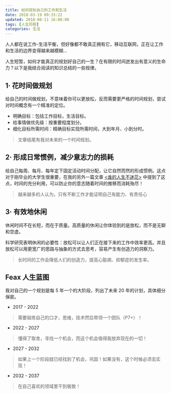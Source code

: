 ```yaml
---
title: 如何规划自己的工作和生活
date: 2018-03-19 09:33:22
updated: 2018-08-11 16:08:00
tags: [人生历程]
categories: 生活
---
```

人人都在说工作-生活平衡，但好像都不敢真正拥有它，移动互联网，正在让工作和生活的边界变得越来越模糊...

人生短暂，如何才能真正的规划好自己的一生？在有限的时间迸发出有意义的生命力？以下是我结合阅读的知识总结的一些规律。

## 1· 花时间做规划

给自己的时间做规划，不意味着你可以更放松，反而需要更严格的时间规划，尝试对时间概念有一个精准的定位。

* 明确目标：包括工作目标，生活目标。
* 给事情做优先级：按重要程度划分。
* 细化目标所需时间：精确目标实现所需时间，大到年月、小到分时。
> 文章结尾有我对未来的一个时间规划。

## 2· 形成日常惯例，减少意志力的损耗

给自己每周、每月、每年定下固定活动时间分配，让它自然而然的形成惯例。这点对于刚毕业的大学生很重要，在我的另外一篇文章 [<谁的人生不迷茫>](./%E8%B0%81%E7%9A%84%E4%BA%BA%E7%94%9F%E4%B8%8D%E8%BF%B7%E8%8C%AB.html) 中提到了这点，时间的充分利用，可以防止你的意志随着时间的推移而消耗殆尽！
> 越来越多的人认为，只有不断工作才能证明自己有能力、有责任心

## 3· 有效地休闲

休闲时间不在长短，而在于质量。高质量的休闲让你体验到的是放松，而不是无聊和空虚。

科学研究表明休闲的必要性：放松可以让人们正在接下来的工作中效率更高。并且放松可以用更宽广的思路与抽象的方式去思考，容易产生有创造力的洞察力。
> 长时间的工作会降低人们的创造力，提高心脏病、抑郁症的发生率。

## Feax 人生蓝图

我对自己的一个规划是每 5 年一个的大阶段，列出了未来 20 年的计划，具体细分保密。

* 2017 - 2022
> 需要锻炼自己的口才，思维，技术然后带领一个团队（P7+）！
* 2022 - 2027
> 懂得了取舍，寻找一个机会，而这个机会值得我放弃现在的一切！
* 2027 - 2032
> 如果上一个阶段就已经找到了机会，巩固！如果没有，这个时候必须去实现！
* 2032 - 2037
> 在自己喜欢的领域里干到极致！
